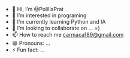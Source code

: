 - 👋 Hi, I’m @PolillaPrat
- 👀 I’m interested in programing
- 🌱 I’m currently learning Python and IA
- 💞️ I’m looking to collaborate on ... =)
- 📫 How to reach me carmaca189@gmail.com
- 😄 Pronouns: ...
- ⚡ Fun fact: ...

<!---
PolillaPrat/PolillaPrat is a ✨ special ✨ repository because its `README.md` (this file) appears on your GitHub profile.
You can click the Preview link to take a look at your changes.
--->
